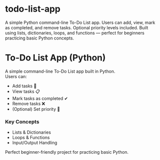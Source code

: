 # todo-list-app
A simple Python command-line To-Do List app. Users can add, view, mark as completed, and remove tasks. Optional priority levels included. Built using lists, dictionaries, loops, and functions — perfect for beginners practicing basic Python concepts.
# To-Do List App (Python)

A simple command-line To-Do List app built in Python.  
Users can:
- Add tasks 📝
- View tasks 📋
- Mark tasks as completed ✔
- Remove tasks ❌
- (Optional) Set priority 🔺

### Key Concepts
- Lists & Dictionaries
- Loops & Functions
- Input/Output Handling

Perfect beginner-friendly project for practicing basic Python.
